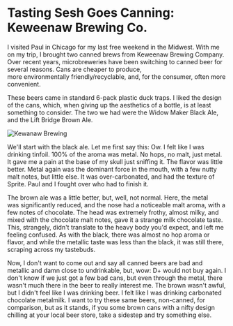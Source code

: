 Tasting Sesh Goes Canning: Keweenaw Brewing Co.
===============================================

I visited Paul in Chicago for my last free weekend in the Midwest. With me on my trip, I brought two canned brews from Keweenaw Brewing Company. Over recent years, microbreweries have been switching to canned beer for several reasons. Cans are cheaper to produce, more environmentally friendly/recyclable, and, for the consumer, often more convenient.

These beers came in standard 6-pack plastic duck traps. I liked the design of the cans, which, when giving up the aesthetics of a bottle, is at least something to consider. The two we had were the Widow Maker Black Ale, and the Lift Bridge Brown Ale.

![Kewanaw Brewing](http://www.yeastboundanddown.com/wp-content/uploads/2010/10/IMG_20101022_230520-300x224.jpg "Cans")

We'll start with the black ale. Let me first say this: Ow. I felt like I was drinking tinfoil. 100% of the aroma was metal. No hops, no malt, just metal. It gave me a pain at the base of my skull just sniffing it. The flavor was little better. Metal again was the dominant force in the mouth, with a few nutty malt notes, but little else. It was over-carbonated, and had the texture of Sprite. Paul and I fought over who had to finish it.

The brown ale was a little better, but, well, not normal. Here, the metal was significantly reduced, and the nose had a noticeable malt aroma, with a few notes of chocolate. The head was extremely frothy, almost milky, and mixed with the chocolate malt notes, gave it a strange milk chocolate taste. This, strangely, didn't translate to the heavy body you'd expect, and left me feeling confused. As with the black, there was almost no hop aroma or flavor, and while the metallic taste was less than the black, it was still there, scraping across my tastebuds.

Now, I don't want to come out and say all canned beers are bad and metallic and damn close to undrinkable, but, wow: D+ would not buy again. I don't know if we just got a few bad cans, but even through the metal, there wasn't much there in the beer to really interest me. The brown wasn't awful, but I didn't feel like I was drinking beer. I felt like I was drinking carbonated chocolate metalmilk. I want to try these same beers, non-canned, for comparison, but as it stands, if you some brown cans with a nifty design chilling at your local beer store, take a sidestep and try something else.